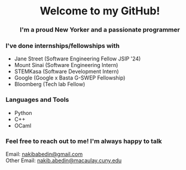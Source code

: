 
<h1 align="center">Welcome to my GitHub!</h1>
<h3 align="center">I'm a proud New Yorker and a passionate programmer</h3>

### I've done internships/fellowships with
- Jane Street (Software Engineering Fellow JSIP '24)
- Mount Sinai (Software Engineering Intern)
- STEMKasa (Software Development Intern)
- Google (Google x Basta G-SWEP Fellowship)
- Bloomberg (Tech lab Fellow)

### Languages and Tools
- Python
- C++
- OCaml

### Feel free to reach out to me! I'm always happy to talk

Email: nakibabedin@gmail.com
<br>
Other Email: nakib.abedin@macaulay.cuny.edu

